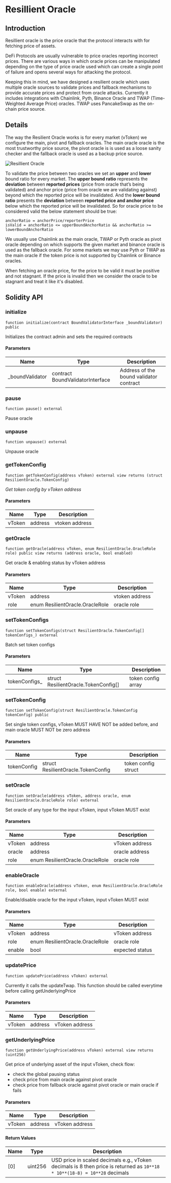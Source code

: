 # Resillient Oracle

## Introduction

Resillient oracle is the price oracle that the protocol interacts with for fetching price of assets. 

DeFi Protocols are usually vulnerable to price oracles reporting incorrect prices. There are various ways in which oracle prices can be manipulated depending on the type of price oracle used which can create a single point of failure and opens several ways for attacking the protocol.

Keeping this in mind, we have designed a resilient oracle which uses multiple oracle sources to validate prices and fallback mechanisms to provide accurate prices and protect from oracle attacks. Currently it includes integrations with Chainlink, Pyth, Binance Oracle and TWAP (Time-Weighted Average Price) oracles. TWAP uses PancakeSwap as the on-chain price source.

## Details


The way the Resilient Oracle works is for every market (vToken) we configure the main, pivot and fallback oracles. The main oracle oracle is the most trustworthy price source, the pivot oracle is is used as a loose sanity checker and the fallback oracle is used as a backup price source.

![Resillient Oracle](../.gitbook/assets/oracles.png)

To validate the price between two oracles we set an **upper** and **lower** bound ratio for every market. The **upper bound ratio** represents the **deviation** between **reported prices** (price from oracle that’s being validated) and anchor price (price from oracle we are validating against) beyond which the reported price will be invalidated. And the **lower bound ratio** presents the **deviation** between **reported price and anchor price** below which the reported price will be invalidated. So for oracle price to be considered valid the below statement should be true:

```
anchorRatio = anchorPrice/reporterPrice
isValid = anchorRatio <= upperBoundAnchorRatio && anchorRatio >= lowerBoundAnchorRatio
```

We usually use Chainlink as the main oracle, TWAP or Pyth oracle as pivot oracle depending on which supports the given market and binance oracle is used as the fallback oracle. For some markets we may use Pyth or TWAP as the main oracle if the token price is not supported by Chainlink or Binance oracles. 

When fetching an oracle price, for the price to be valid it must be positive and not stagnant. If the price is invalid then we consider the oracle to be stagnant and treat it like it's disabled.

## Solidity API

### initialize

```solidity
function initialize(contract BoundValidatorInterface _boundValidator) public
```

Initializes the contract admin and sets the required contracts

#### Parameters

| Name | Type | Description |
| ---- | ---- | ----------- |
| _boundValidator | contract BoundValidatorInterface | Address of the bound validator contract |

### pause

```solidity
function pause() external
```

Pause oracle

### unpause

```solidity
function unpause() external
```

Unpause oracle

### getTokenConfig

```solidity
function getTokenConfig(address vToken) external view returns (struct ResilientOracle.TokenConfig)
```

_Get token config by vToken address_

#### Parameters

| Name | Type | Description |
| ---- | ---- | ----------- |
| vToken | address | vtoken address |

### getOracle

```solidity
function getOracle(address vToken, enum ResilientOracle.OracleRole role) public view returns (address oracle, bool enabled)
```

Get oracle & enabling status by vToken address

#### Parameters

| Name | Type | Description |
| ---- | ---- | ----------- |
| vToken | address | vtoken address |
| role | enum ResilientOracle.OracleRole | oracle role |

### setTokenConfigs

```solidity
function setTokenConfigs(struct ResilientOracle.TokenConfig[] tokenConfigs_) external
```

Batch set token configs

#### Parameters

| Name | Type | Description |
| ---- | ---- | ----------- |
| tokenConfigs_ | struct ResilientOracle.TokenConfig[] | token config array |

### setTokenConfig

```solidity
function setTokenConfig(struct ResilientOracle.TokenConfig tokenConfig) public
```

Set single token configs, vToken MUST HAVE NOT be added before, and main oracle MUST NOT be zero address

#### Parameters

| Name | Type | Description |
| ---- | ---- | ----------- |
| tokenConfig | struct ResilientOracle.TokenConfig | token config struct |

### setOracle

```solidity
function setOracle(address vToken, address oracle, enum ResilientOracle.OracleRole role) external
```

Set oracle of any type for the input vToken, input vToken MUST exist

#### Parameters

| Name | Type | Description |
| ---- | ---- | ----------- |
| vToken | address | vToken address |
| oracle | address | oracle address |
| role | enum ResilientOracle.OracleRole | oracle role |

### enableOracle

```solidity
function enableOracle(address vToken, enum ResilientOracle.OracleRole role, bool enable) external
```

Enable/disable oracle for the input vToken, input vToken MUST exist

#### Parameters

| Name | Type | Description |
| ---- | ---- | ----------- |
| vToken | address | vToken address |
| role | enum ResilientOracle.OracleRole | oracle role |
| enable | bool | expected status |

### updatePrice

```solidity
function updatePrice(address vToken) external
```

Currently it calls the updateTwap. This function should be called everytime before calling getUnderlyingPrice

#### Parameters

| Name | Type | Description |
| ---- | ---- | ----------- |
| vToken | address | vToken address |

### getUnderlyingPrice

```solidity
function getUnderlyingPrice(address vToken) external view returns (uint256)
```

Get price of underlying asset of the input vToken, check flow:
- check the global pausing status
- check price from main oracle against pivot oracle
- check price from fallback oracle against pivot oracle or main oracle if fails

#### Parameters

| Name | Type | Description |
| ---- | ---- | ----------- |
| vToken | address | vToken address |

#### Return Values

| Name | Type | Description |
| ---- | ---- | ----------- |
| [0] | uint256 | USD price in scaled decimals e.g., vToken decimals is 8 then price is returned as `10**18 * 10**(18-8) = 10**28` decimals  |
